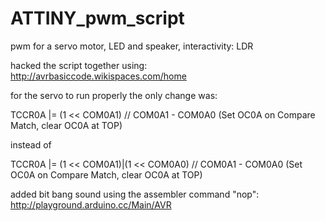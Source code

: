 ATTINY_pwm_script
=================

pwm for a servo motor, LED and speaker, interactivity: LDR

hacked the script together using:
http://avrbasiccode.wikispaces.com/home

for the servo to run properly the only change was:

TCCR0A |= (1 << COM0A1)  // COM0A1 - COM0A0 (Set OC0A on Compare Match, clear OC0A at TOP)

instead of

TCCR0A |= (1 << COM0A1)|(1 << COM0A0)  // COM0A1 - COM0A0 (Set OC0A on Compare Match, clear OC0A at TOP)

added bit bang sound using the assembler command "nop":
http://playground.arduino.cc/Main/AVR

